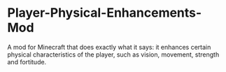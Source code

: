 Player-Physical-Enhancements-Mod
================================

A mod for Minecraft that does exactly what it says: it enhances certain physical characteristics of the player, such as vision, movement, strength and fortitude.
